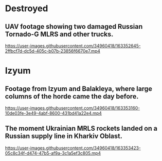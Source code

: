 # Destroyed

## UAV footage showing two damaged Russian Tornado-G MLRS and other trucks.

https://user-images.githubusercontent.com/34960418/163352645-2ffbcf7d-dc5d-405c-b07b-23856f6670e7.mp4



# Izyum

## Footage from Izyum and Balakleya, where large columns of the horde came the day before.

https://user-images.githubusercontent.com/34960418/163353160-10de03fe-3e49-4abf-8600-431bd41a22e4.mp4


## The moment Ukrainian MRLS rockets landed on a Russian supply line in Kharkiv Oblast.

https://user-images.githubusercontent.com/34960418/163353423-05c8c34f-d474-47b5-af9a-3c1a5ef3c805.mp4


